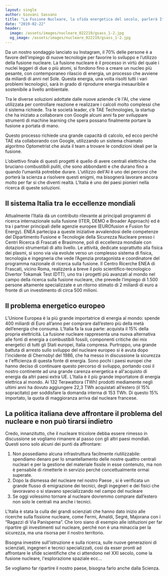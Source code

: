 ```yaml
---
layout: single
author: Giovani Sassano
title: "La Fusione Nucleare, la sfida energetica del secolo, parlerà Italiano?"
date: "2019-02-22"
header:
  image: /assets/images/nucleare_022219/gsass_1-2.jpg
  og_image: /assets/images/nucleare_022219/gsass_1-2.jpg
---
```


Da un nostro sondaggio lanciato su Instagram, il 70% delle persone è a favore dell'impiego di nuove tecnologie per favorire lo sviluppo e l’utilizzo della fusione nucleare. La fusione nucleare è il processo in virtù del quale i nuclei leggeri di due o più atomi, si fondono fino a creare un nucleo più pesante, con contemporaneo rilascio di energia, un processo che avviene da miliardi di anni nel Sole. Questa energia, una volta risolti tutti i vari problemi tecnologici, sarà in grado di riprodurre energia inesauribile e sostenibile a livello ambientale.

Tra le diverse soluzioni adottate dalle nuove aziende c’è l'AI, che viene utilizzata per controllare reazione e realizzare i calcoli molto complessi che il sistema richiede. Tra le società leader, c’è TAE Technologies, la startup che ha iniziato a collaborare con Google alcuni anni fa per sviluppare strumenti di machine learning che spera possano finalmente portare la fusione a portata di mano.

Questo processo richiede una grande capacità di calcolo, ed ecco perché TAE sta collaborando con Google, utilizzando un sistema chiamato algoritmo Optometrist che aiuta il team a trovare le condizioni ideali per la fusione.

L’obiettivo finale di questi progetti è quello di avere centrali elettriche che bruciano combustibili puliti, che sono abbondanti e che durano fino a quando l’umanità potrebbe durare. L'utilizzo dell'AI è uno dei percorsi che porterà la scienza a risolvere questi enigmi, ma bisognerà lavorare ancora molto per far si che diventi realtà. L'Italia è uno dei paesi pionieri nella ricerca di queste soluzioni.

## Il sistema Italia tra le eccellenze mondiali

Attualmente l’Italia dà un contributo rilevante ai principali programmi di ricerca internazionale sulla fusione (ITER, DEMO e Broader Approach) ed è tra i partner principali delle agenzie europee (EUROfusion e Fusion for Energy). ENEA partecipa a queste iniziative avvalendosi delle competenze del Dipartimento Fusione e Tecnologie della Sicurezza Nucleare presso i Centri Ricerca di Frascati e Brasimone, poli di eccellenza mondiale con dotazioni strumentali di alto livello. Le attività, dedicate soprattutto alla fisica dei plasmi, si sono via via evolute verso un complesso sistema di fisica, tecnologia e ingegneria che vede l’Agenzia protagonista e coordinatore del programma nazionale di ricerca sulla fusione. Il Centro Ricerche ENEA di Frascati, vicino Roma, realizzerà a breve il polo scientifico-tecnologico Divertor Tokamak Test (DTT), uno tra i progetti più avanzati al mondo nel campo della ricerca sulla fusione nucleare, che prevede l’impiego di 1.500 persone altamente specializzate e un ritorno stimato di 2 miliardi di euro a fronte di un investimento di circa 500 milioni.

## Il problema energetico europeo

L’Unione Europea è la più grande importatrice di energia al mondo: spende 400 miliardi di Euro all’anno per comprare dall’estero più della metà dell’energia che consuma. L’Italia fa la sua parte: acquista il 15% della propria elettricità. La fusione nucleare rappresenta una nuova alternativa alle fonti di energia a combustibili fossili, componenti critiche dei mix energetici di tutti gli Stati europei, Italia compresa. Purtroppo, una grande battuta di arresto sullo sviluppo del nucleare europeo si è avuta dopo l'incidente di Chernobyl del 1986, che ha messo in discussione la sicurezza e l'efficienza di questa fonte di energia. Sono pochi i paesi europei che hanno deciso di continuare questo percorso di sviluppo, portando così il nostro continente ad una grande carenza energetica e all'acquisto di energia da altri paesi extra UE. L’Italia è il più grande importatore di energia elettrica al mondo. Ai 132 Terawattora (TWh) prodotti mediamente negli ultimi anni ha dovuto aggiungere 22,3 TWh acquistati all’estero (il 15% sopracitato) per soddisfare la domanda interna di 153 TWh. Di questo 15% importato, la quota di maggioranza arriva dal nucleare francese.

## La politica italiana deve affrontare il problema del nucleare e non può tirarsi indietro

Credo, innanzitutto, che il nucleare tricolore debba essere rimesso in discussione se vogliamo rimanere al passo con gli altri paesi mondiali. Questi sono solo alcuni dei punti da affrontare:

1. Non possediamo alcuna infrastruttura facilmente riutilizzabile: spendiamo denaro per lo smantellamento delle nostre quattro centrali nucleari e per la gestione del materiale fissile in esse contenuto, ma non è pensabile di rimetterle in servizio perché concettualmente ormai superate.
2. Dopo la dismessa del nucleare nel nostro Paese , si è verificata un grande flusso di emigrazione dei tecnici, degli ingegneri e dei fisici che lavoravano o si stavano specializzando nel campo del nucleare
3. Se oggi volessimo tornare al nucleare dovremmo comprare dall’estero non solo le centrali ma anche i tecnici.

L'Italia è stata la culla dei grandi scienziati che hanno dato inizio alle ricerche sulla fissione nucleare, come Fermi, Amaldi, Segré, Majorana con i “Ragazzi di Via Panisperna”. Che loro siano di esempio alle istituzioni per far ripartire gli investimenti sul nucleare, perché non è una minaccia per la sicurezza, ma una risorsa per il nostro territorio.

Bisogna investire sull'istruzione e sulla ricerca, sulle nuove generazioni di scienziati, ingegneri e tecnici specializzati, così da esser pronti ad affrontare le sfide scientifiche che ci attendono nel XXI secolo, come la fusione nucleare, l'esplorazione spaziale ecc...

Se vogliamo far ripartire il nostro paese, bisogna farlo anche dalla Scienza.
